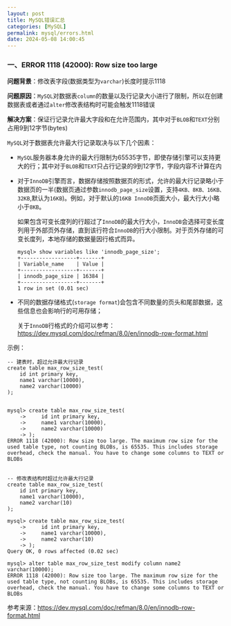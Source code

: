 ```yaml
---
layout: post
title: MySQL错误汇总
categories: [MySQL]
permalink: mysql/errors.html
date: 2024-05-08 14:00:45
---
```



### 一、ERROR 1118 (42000): Row size too large

**问题背景**：修改表字段(数据类型为`varchar`)长度时提示1118

**问题原因**：`MySQL`对数据表`column`的数量以及行记录大小进行了限制，所以在创建数据表或者通过`alter`修改表结构时可能会触发1118错误

**解决方案**：保证行记录允许最大字段和在允许范围内，其中对于`BLOB`和`TEXT`分别占用9到12字节(bytes)



`MySQL`对于数据表允许最大行记录取决与以下几个因素：

* `MySQL`服务器本身允许的最大行限制为65535字节，即使存储引擎可以支持更大的行；其中对于`BLOB`和`TEXT`只占行记录的9到12字节，字段内容不计算在内

* 对于`InnoDB`引擎而言，数据存储按照数据页的形式，允许的最大行记录略小于数据页的一半(数据页通过参数`innodb_page_size`设置，支持`4KB、8KB、16KB、32KB`,默认为`16KB`)。例如，对于默认的`16KB InnoDB`页面大小，最大行大小略小于`8KB`。

  如果包含可变长度列的行超过了`InnoDB`的最大行大小，`InnoDB`会选择可变长度列用于外部页外存储，直到该行符合`InnoDB`的行大小限制。对于页外存储的可变长度列，本地存储的数据量因行格式而异。

  

  ```mysql
  mysql> show variables like 'innodb_page_size';
  +------------------+-------+
  | Variable_name    | Value |
  +------------------+-------+
  | innodb_page_size | 16384 |
  +------------------+-------+
  1 row in set (0.01 sec)
  
  ```

  

* 不同的数据存储格式(`storage format`)会包含不同数量的页头和尾部数据，这些信息也会影响行的可用存储；

  关于`InnoDB`行格式的介绍可以参考：https://dev.mysql.com/doc/refman/8.0/en/innodb-row-format.html



示例：

```mysql
-- 建表时，超过允许最大行记录
create table max_row_size_test(
    id int primary key,
    name1 varchar(10000),
    name2 varchar(10000)
);


mysql> create table max_row_size_test(
    ->     id int primary key,
    ->     name1 varchar(10000),
    ->     name2 varchar(10000)
    -> );
ERROR 1118 (42000): Row size too large. The maximum row size for the used table type, not counting BLOBs, is 65535. This includes storage overhead, check the manual. You have to change some columns to TEXT or BLOBs


-- 修改表结构时超过允许最大行记录
create table max_row_size_test(
    id int primary key,
    name1 varchar(10000),
    name2 varchar(10)
);

mysql> create table max_row_size_test(
    ->     id int primary key,
    ->     name1 varchar(10000),
    ->     name2 varchar(10)
    -> );
Query OK, 0 rows affected (0.02 sec)

mysql> alter table max_row_size_test modify column name2 varchar(10000);
ERROR 1118 (42000): Row size too large. The maximum row size for the used table type, not counting BLOBs, is 65535. This includes storage overhead, check the manual. You have to change some columns to TEXT or BLOBs

```



参考来源：https://dev.mysql.com/doc/refman/8.0/en/innodb-row-format.html